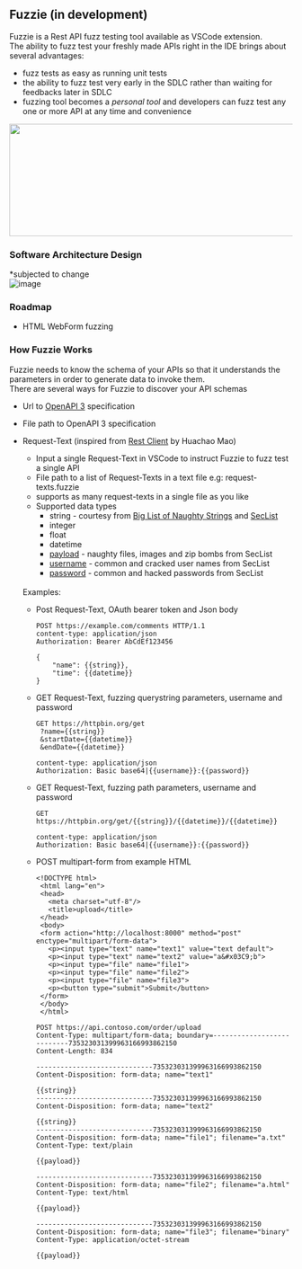 ## Fuzzie (in development)  

Fuzzie is a Rest API fuzz testing tool available as VSCode extension.  
The ability to fuzz test your freshly made APIs right in the IDE brings about several advantages:

* fuzz tests as easy as running unit tests
* the ability to fuzz test very early in the SDLC rather than waiting for feedbacks later in SDLC
* fuzzing tool becomes a <i>personal tool</i> and developers can fuzz test any one or more API at any time and convenience

<img src="https://user-images.githubusercontent.com/43234101/184052538-5770d77e-6872-426a-ac28-cd79161790c6.png" width="600px" height="200" />

<br />

### Software Architecture Design  
*subjected to change  
![image](https://user-images.githubusercontent.com/43234101/182792518-79eb27b2-e50a-440c-92b3-59299e35753c.png)

### Roadmap  
* HTML WebForm fuzzing


### How Fuzzie Works  

Fuzzie needs to know the schema of your APIs so that it understands the parameters in order to generate data to invoke them.  
There are several ways for Fuzzie to discover your API schemas
* Url to [OpenAPI 3](https://editor.swagger.io/) specification
* File path to OpenAPI 3 specification
* Request-Text (inspired from [Rest Client](https://marketplace.visualstudio.com/items?itemName=humao.rest-client) by Huachao Mao)
  * Input a single Request-Text in VSCode to instruct Fuzzie to fuzz test a single API
  * File path to a list of Request-Texts in a text file e.g: request-texts.fuzzie
  * supports as many request-texts in a single file as you like
  * Supported data types
    * string - courtesy from [Big List of Naughty Strings](https://github.com/minimaxir/big-list-of-naughty-strings) and [SecList](https://github.com/danielmiessler/SecLists)
    * integer
    * float
    * datetime
    * [payload](https://github.com/danielmiessler/SecLists) - naughty files, images and zip bombs from SecList
    * [username](https://github.com/danielmiessler/SecLists) - common and cracked user names from SecList
    * [password](https://github.com/danielmiessler/SecLists) - common and hacked passwords from SecList
    
  <br/>
  Examples: 
  <br/>
 
  * Post Request-Text, OAuth bearer token and Json body
    ```
    POST https://example.com/comments HTTP/1.1
    content-type: application/json
    Authorization: Bearer AbCdEf123456
    
    {
        "name": {{string}},
        "time": {{datetime}}
    }
    ```
  
  * GET Request-Text, fuzzing querystring parameters, username and password
  
    ```
    GET https://httpbin.org/get
     ?name={{string}}
     &startDate={{datetime}}
     &endDate={{datetime}}
     
    content-type: application/json
    Authorization: Basic base64|{{username}}:{{password}}
    ```
  * GET Request-Text, fuzzing path parameters, username and password
  
    ```
    GET https://httpbin.org/get/{{string}}/{{datetime}}/{{datetime}}
     
    content-type: application/json
    Authorization: Basic base64|{{username}}:{{password}}
    ```
    
  * POST multipart-form from example HTML
    ```
    <!DOCTYPE html>
     <html lang="en">
     <head>
       <meta charset="utf-8"/>
       <title>upload</title>
     </head>
     <body>
     <form action="http://localhost:8000" method="post" enctype="multipart/form-data">
       <p><input type="text" name="text1" value="text default">
       <p><input type="text" name="text2" value="a&#x03C9;b">
       <p><input type="file" name="file1">
       <p><input type="file" name="file2">
       <p><input type="file" name="file3">
       <p><button type="submit">Submit</button>
     </form>
     </body>
     </html>     
    ```  
    ```
    POST https://api.contoso.com/order/upload
    Content-Type: multipart/form-data; boundary=---------------------------735323031399963166993862150
    Content-Length: 834

    -----------------------------735323031399963166993862150
    Content-Disposition: form-data; name="text1"

    {{string}}
    -----------------------------735323031399963166993862150
    Content-Disposition: form-data; name="text2"

    {{string}}
    -----------------------------735323031399963166993862150
    Content-Disposition: form-data; name="file1"; filename="a.txt"
    Content-Type: text/plain

    {{payload}}

    -----------------------------735323031399963166993862150
    Content-Disposition: form-data; name="file2"; filename="a.html"
    Content-Type: text/html

    {{payload}}

    -----------------------------735323031399963166993862150
    Content-Disposition: form-data; name="file3"; filename="binary"
    Content-Type: application/octet-stream

    {{payload}}
    ```
    
    
